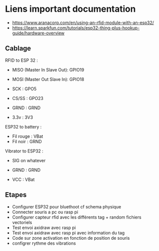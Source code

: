 # Liens important documentation

- https://www.aranacorp.com/en/using-an-rfid-module-with-an-esp32/
- https://learn.sparkfun.com/tutorials/esp32-thing-plus-hookup-guide/hardware-overview


## Cablage

RFID to ESP 32 :
- MISO (Master In Slave Out): GPIO19
- MOSI (Master Out Slave In): GPIO18
- SCK : GPO5
- CS/SS : GPO23

- GRND : GRND
- 3.3v : 3V3

ESP32 to battery :
- Fil rouge : VBat
- Fil noir : GRND

Vibrator to ESP32 :
- SIG on whatever

- GRND : GRND
- VCC : VBat

## Etapes

- Configurer ESP32 pour bluethoot cf schema physique
- Connecter souris a pc ou rasp pi
- Configurer capteur rfid avec les différents tag + random fichiers vectoriels
- Test envoi axidraw avec rasp pi
- Test envoi axidraw avec rasp pi avec information du tag
- Code sur zone activation en fonction de position de souris
- configrer rythme des vibrations 


